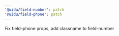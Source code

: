 ```yaml
---
'@uidu/field-number': patch
'@uidu/field-phone': patch
---
```


Fix field-phone props, add classname to field-number
